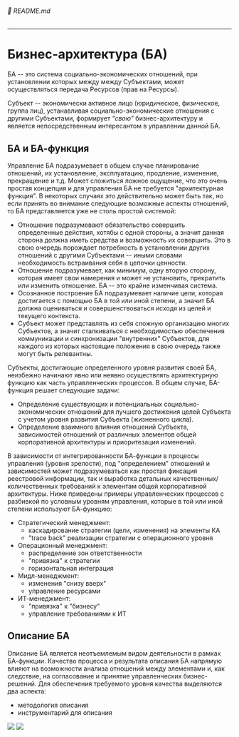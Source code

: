 ###### :orange_book: README.md

---

# Бизнес-архитектура (БА)

БА -- это система социально-экономических отношений, при установлении которых между между Субъектами, может осуществляться передача Ресурсов (прав на Ресурсы).

Субъект -- экономически активное лицо (юридическое, физическое, группа лиц), устанавливая социально-экономические отношения с другими Субъектами, формирует *"свою"* бизнес-архитектуру и является непосредственным интересантом в управлении данной БА.

## БА и БА-функция

Управление БА подразумевает в общем случае планирование отношений, их установление, эксплуатацию, продление, изменение, прекращение и т.д. Может сложиться ложное ощущение, что это очень простая концепция и для управления БА не требуется "архитектурная функция". В некоторых случаях это действительно может быть так, но если принять во внимание следующие возможные аспекты отношений, то БА представляется уже не столь простой системой:
* Отношение подразумевают обязательство совершить определенные действия, хотябы с одной стороны, а значит данная сторона должна иметь средства и возможность их совершить. Это в свою очередь порождает потребность в установлении других отношений с другими Субъектами -- иными словами необходимость встраивания себя в цепочки ценности.
* Отношение подразумевает, как минимум, одну вторую сторону, которая имеет свои намерения и может не установить, прекратить или изменить отношение. БА -- это крайне изменчивая система.
* Осознанное построение БА подразумевает наличие цели, которая достигается с помощью БА в той или иной степени, а значит БА должна оцениваться и совершенствоваться исходя из целей и текущего контекста.
* Субъект может представлять из себя сложную организацию многих Субъектов, а значит сталкиваться с необходимостью обеспечения коммуникации и синхронизации "внутренних" Субъектов, для каждого из которых настоящие положения в свою очередь также могут быть релевантны.

Субъекты, достигающие определенного уровня развития своей БА, неизбежно начинают явно или неявно осуществлять архитектурную функцию как часть управленческих процессов. В общем случае, БА-функция решает следующие задачи:

* Определение существующих и потенциальных социально-экономических отношений для лучшего достижения целей Субъекта с учетом уровня развития Субъекта (жизненного цикла). 
* Определение взаимного влияния отношений Субъекта, зависимостей отношений от различных элементов общей корпоративной архитектуры и приоритезация изменений.

В зависимости от интегрированности БА-функции в процессы управления (уровня зрелости), под "определением" отношений и зависимостей может подразумеваться как простая фиксация реестровой информации, так и выработка детальных качественных/количественных требований к элементам общей корпоративной архитектуры. Ниже приведены примеры управленческих процессов с разбивкой по условным уровням управления, которые в той или иной степени используют БА-функцию:
* Стратегический менеджмент:
    * каскадирование стратегии (цели, изменения) на элементы КА
    * "trace back" реализации стратегии c операционного уровня
* Операционный менеджмент:
    * распределение зон ответственности
    * "привязка" к стратегии
    * горизонтальная интеграция
* Мидл-менеджмент:
    * изменения "снизу вверх"
    * управление ресурсами
* ИТ-менеджмент:
    * "привязка" к "бизнесу"
    * управление требованиями к ИТ

## Описание БА

Описание БА является неотъемлемым видом деятельности в рамках БА-функции. Качество процесса и результата описания БА напрямую влияют на возможности анализа отношений между элементами и, как следствие, на согласование и принятие управленческих бизнес-решений. Для обеспечения требуемого уровня качества выделяются два аспекта:
* методология описания
* инструментарий для описания

![](@document/seaf.ba.method)
![](@document/seaf.ba.realization)

